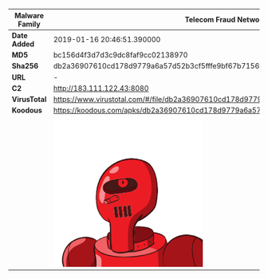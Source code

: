 | Malware Family | Telecom Fraud Network for South Koreans                      |
| -------------- | ------------------------------------------------------------ |
| **Date Added** | 2019-01-16 20:46:51.390000                                                   |
| **MD5**        | bc156d4f3d7d3c9dc8faf9cc02138970                             |
| **Sha256**     | db2a36907610cd178d9779a6a57d52b3cf5fffe9bf67b7156ff2d8db0ff1da1b |
| **URL**        | -                                                            |
| **C2**         | http://183.111.122.43:8080 |
| **VirusTotal** | https://www.virustotal.com/#/file/db2a36907610cd178d9779a6a57d52b3cf5fffe9bf67b7156ff2d8db0ff1da1b/detection |
| **Koodous**    | https://koodous.com/apks/db2a36907610cd178d9779a6a57d52b3cf5fffe9bf67b7156ff2d8db0ff1da1b |
|                | ![](../assets/db2a36907610cd178d9779a6a57d52b3cf5fffe9bf67b7156ff2d8db0ff1da1b.png) |